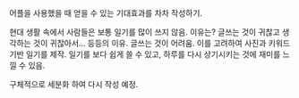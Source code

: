 어플을 사용했을 때 얻을 수 있는 기대효과를 차차 작성하기.

현대 생활 속에서 사람들은 보통 일기를 많이 쓰지 않음.  이유는? 글쓰는 것이 귀찮고 생각하는 것이 귀찮아서... 등등의 이유. 글쓰는 것이 어려움.
이를 고려하여 사진과 키워드 기반 일기를 제작.
일기를 보다 쉽게 쓸 수 있고, 하루를 다시 상기시키는 것에 재미를 느낄 수 있음.


구체적으로 세분화 하여 다시 작성 예정.